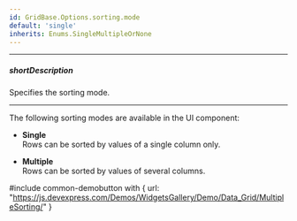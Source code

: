 ```yaml
---
id: GridBase.Options.sorting.mode
default: 'single'
inherits: Enums.SingleMultipleOrNone
---
```

---
##### shortDescription
Specifies the sorting mode.

---
The following sorting modes are available in the UI component:

- **Single**        
Rows can be sorted by values of a single column only.

- **Multiple**      
Rows can be sorted by values of several columns.

#include common-demobutton with {
    url: "https://js.devexpress.com/Demos/WidgetsGallery/Demo/Data_Grid/MultipleSorting/"
}